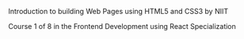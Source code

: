Introduction to building Web Pages using HTML5 and CSS3
by NIIT

Course 1 of 8 in the Frontend Development using React Specialization
